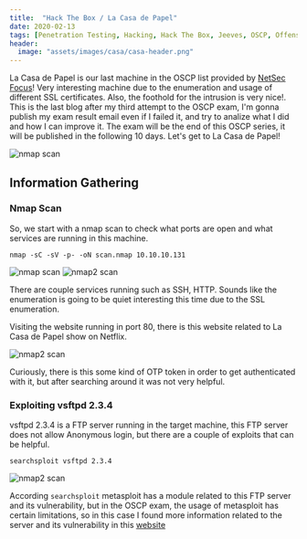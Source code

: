 ```yaml
---
title:  "Hack The Box / La Casa de Papel"
date: 2020-02-13
tags: [Penetration Testing, Hacking, Hack The Box, Jeeves, OSCP, Offensive Security]
header: 
  image: "assets/images/casa/casa-header.png"
---
```

La Casa de Papel is our last machine in the OSCP list provided by [NetSec Focus](https://www.netsecfocus.com/)! Very interesting machine due to the enumeration and usage of different SSL certificates. Also, the foothold for the intrusion is very nice!. This is the last blog after my third attempt to the OSCP exam, I'm gonna publish my exam result email even if I failed it, and try to analize what I did and how I can improve it. The exam will be the end of this OSCP series, it will be published in the following 10 days. Let's get to La Casa de Papel!

<img src="{{ site.url }}{{ site.baseurl }}/assets/images/casa/list.jpg" alt="nmap scan">

## Information Gathering


### Nmap Scan
So, we start with a nmap scan to check what ports are open and what services are running in this machine.
```
nmap -sC -sV -p- -oN scan.nmap 10.10.10.131
```
<img src="{{ site.url }}{{ site.baseurl }}/assets/images/casa/nmap.png" alt="nmap scan">
<img src="{{ site.url }}{{ site.baseurl }}/assets/images/casa/nmap.png" alt="nmap2 scan">

There are couple services running such as SSH, HTTP. Sounds like the enumeration is going to be quiet interesting this time due to the SSL enumeration. 

Visiting the website running in port 80, there is this website related to La Casa de Papel show on Netflix.

<img src="{{ site.url }}{{ site.baseurl }}/assets/images/casa/browser.png" alt="nmap2 scan">

Curiously, there is this some kind of OTP token in order to get authenticated with it, but after searching around it was not very helpful. 

### Exploiting  vsftpd 2.3.4

 vsftpd 2.3.4 is a FTP server running in the target machine, this FTP server does not allow Anonymous login, but there are a couple of exploits that can be helpful. 
```
searchsploit vsftpd 2.3.4
```
<img src="{{ site.url }}{{ site.baseurl }}/assets/images/casa/searchsploit.png" alt="nmap2 scan">

According ```searchsploit``` metasploit has a module related to this FTP server and its vulnerability, but in the OSCP exam, the usage of metasploit has certain limitations, so in this case I found more information related to the server and its vulnerability in this [website](https://metalkey.github.io/vsftpd-v234-backdoor-command-execution.html)
